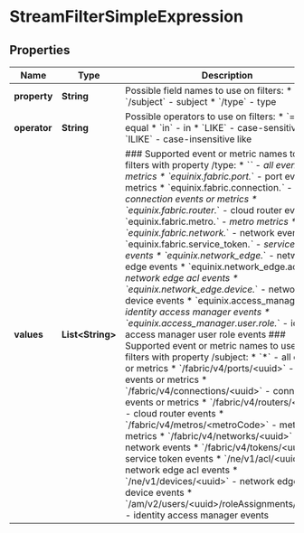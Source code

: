 

# StreamFilterSimpleExpression


## Properties

| Name | Type | Description | Notes |
|------------ | ------------- | ------------- | -------------|
|**property** | **String** | Possible field names to use on filters:  * &#x60;/subject&#x60; - subject  * &#x60;/type&#x60; - type  |  [optional] |
|**operator** | **String** | Possible operators to use on filters:  * &#x60;&#x3D;&#x60; - equal  * &#x60;in&#x60; - in  * &#x60;LIKE&#x60; - case-sensitive like  * &#x60;ILIKE&#x60; - case-insensitive like  |  [optional] |
|**values** | **List&lt;String&gt;** | ### Supported event or metric names to use on filters with property /type:   * &#x60;*&#x60; - all events or metrics   * &#x60;equinix.fabric.port.*&#x60; - port events or metrics   * &#x60;equinix.fabric.connection.*&#x60; - connection events or metrics   * &#x60;equinix.fabric.router.*&#x60; - cloud router events   * &#x60;equinix.fabric.metro.*&#x60; - metro metrics   * &#x60;equinix.fabric.network.*&#x60; - network events   * &#x60;equinix.fabric.service_token.*&#x60; - service token events   * &#x60;equinix.network_edge.*&#x60; - network edge events   * &#x60;equinix.network_edge.acl.*&#x60; - network edge acl events   * &#x60;equinix.network_edge.device.*&#x60; - network edge device events   * &#x60;equinix.access_manager.*&#x60; - identity access manager events   * &#x60;equinix.access_manager.user.role.*&#x60; - identity access manager user role events ### Supported event or metric names to use on filters with property /subject:   * &#x60;*&#x60; - all events or metrics   * &#x60;/fabric/v4/ports/&lt;uuid&gt;&#x60; - port events or metrics   * &#x60;/fabric/v4/connections/&lt;uuid&gt;&#x60; - connection events or metrics   * &#x60;/fabric/v4/routers/&lt;uuid&gt;&#x60; - cloud router events   * &#x60;/fabric/v4/metros/&lt;metroCode&gt;&#x60; - metro metrics   * &#x60;/fabric/v4/networks/&lt;uuid&gt;&#x60; - network events   * &#x60;/fabric/v4/tokens/&lt;uuid&gt;&#x60; - service token events   * &#x60;/ne/v1/acl/&lt;uuid&gt;&#x60; - network edge acl events   * &#x60;/ne/v1/devices/&lt;uuid&gt;&#x60; - network edge device events   * &#x60;/am/v2/users/&lt;uuid&gt;/roleAssignments/&lt;uuid&gt;&#x60; - identity access manager events  |  [optional] |



